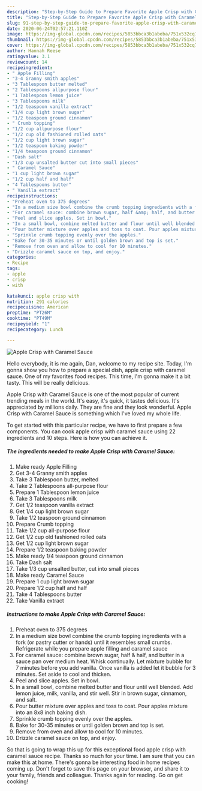 ```yaml
---
description: "Step-by-Step Guide to Prepare Favorite Apple Crisp with Caramel Sauce"
title: "Step-by-Step Guide to Prepare Favorite Apple Crisp with Caramel Sauce"
slug: 91-step-by-step-guide-to-prepare-favorite-apple-crisp-with-caramel-sauce
date: 2020-06-24T02:57:21.110Z
image: https://img-global.cpcdn.com/recipes/5853bbca3b1abeba/751x532cq70/apple-crisp-with-caramel-sauce-recipe-main-photo.jpg
thumbnail: https://img-global.cpcdn.com/recipes/5853bbca3b1abeba/751x532cq70/apple-crisp-with-caramel-sauce-recipe-main-photo.jpg
cover: https://img-global.cpcdn.com/recipes/5853bbca3b1abeba/751x532cq70/apple-crisp-with-caramel-sauce-recipe-main-photo.jpg
author: Hannah Reese
ratingvalue: 3.1
reviewcount: 14
recipeingredient:
- " Apple Filling"
- "3-4 Granny smith apples"
- "3 Tablespoon butter melted"
- "2 Tablespoons allpurpose flour"
- "1 Tablespoon lemon juice"
- "3 Tablespoons milk"
- "1/2 teaspoon vanilla extract"
- "1/4 cup light brown sugar"
- "1/2 teaspoon ground cinnamon"
- " Crumb topping"
- "1/2 cup allpurpose flour"
- "1/2 cup old fashioned rolled oats"
- "1/2 cup light brown sugar"
- "1/2 teaspoon baking powder"
- "1/4 teaspoon ground cinnamon"
- "Dash salt"
- "1/3 cup unsalted butter cut into small pieces"
- " Caramel Sauce"
- "1 cup light brown sugar"
- "1/2 cup half and half"
- "4 Tablespoons butter"
- " Vanilla extract"
recipeinstructions:
- "Preheat oven to 375 degrees"
- "In a medium size bowl combine the crumb topping ingredients with a fork (or pastry cutter or hands) until it resembles small crumbs. Refrigerate while you prepare apple filling and caramel sauce"
- "For caramel sauce: combine brown sugar, half &amp; half, and butter in a sauce pan over medium heat. Whisk continually. Let mixture bubble for 7 minutes before you add vanilla. Once vanilla is added let it bubble for 3 minutes. Set aside to cool and thicken."
- "Peel and slice apples. Set in bowl."
- "In a small bowl, combine melted butter and flour until well blended. Add lemon juice, milk, vanilla, and stir well. Stir in brown sugar, cinnamon, and salt."
- "Pour butter mixture over apples and toss to coat. Pour apples mixture into an 8x8 inch baking dish."
- "Sprinkle crumb topping evenly over the apples."
- "Bake for 30-35 minutes or until golden brown and top is set."
- "Remove from oven and allow to cool for 10 minutes."
- "Drizzle caramel sauce on top, and enjoy."
categories:
- Recipe
tags:
- apple
- crisp
- with

katakunci: apple crisp with 
nutrition: 291 calories
recipecuisine: American
preptime: "PT26M"
cooktime: "PT49M"
recipeyield: "1"
recipecategory: Lunch

---
```



![Apple Crisp with Caramel Sauce](https://img-global.cpcdn.com/recipes/5853bbca3b1abeba/751x532cq70/apple-crisp-with-caramel-sauce-recipe-main-photo.jpg)

Hello everybody, it is me again, Dan, welcome to my recipe site. Today, I'm gonna show you how to prepare a special dish, apple crisp with caramel sauce. One of my favorites food recipes. This time, I'm gonna make it a bit tasty. This will be really delicious.



Apple Crisp with Caramel Sauce is one of the most popular of current trending meals in the world. It's easy, it's quick, it tastes delicious. It's appreciated by millions daily. They are fine and they look wonderful. Apple Crisp with Caramel Sauce is something which I've loved my whole life.


To get started with this particular recipe, we have to first prepare a few components. You can cook apple crisp with caramel sauce using 22 ingredients and 10 steps. Here is how you can achieve it.

##### The ingredients needed to make Apple Crisp with Caramel Sauce:

1. Make ready  Apple Filling
1. Get 3-4 Granny smith apples
1. Take 3 Tablespoon butter, melted
1. Take 2 Tablespoons all-purpose flour
1. Prepare 1 Tablespoon lemon juice
1. Take 3 Tablespoons milk
1. Get 1/2 teaspoon vanilla extract
1. Get 1/4 cup light brown sugar
1. Take 1/2 teaspoon ground cinnamon
1. Prepare  Crumb topping
1. Take 1/2 cup all-purpose flour
1. Get 1/2 cup old fashioned rolled oats
1. Get 1/2 cup light brown sugar
1. Prepare 1/2 teaspoon baking powder
1. Make ready 1/4 teaspoon ground cinnamon
1. Take Dash salt
1. Take 1/3 cup unsalted butter, cut into small pieces
1. Make ready  Caramel Sauce
1. Prepare 1 cup light brown sugar
1. Prepare 1/2 cup half and half
1. Take 4 Tablespoons butter
1. Take  Vanilla extract




##### Instructions to make Apple Crisp with Caramel Sauce:

1. Preheat oven to 375 degrees
1. In a medium size bowl combine the crumb topping ingredients with a fork (or pastry cutter or hands) until it resembles small crumbs. Refrigerate while you prepare apple filling and caramel sauce
1. For caramel sauce: combine brown sugar, half &amp; half, and butter in a sauce pan over medium heat. Whisk continually. Let mixture bubble for 7 minutes before you add vanilla. Once vanilla is added let it bubble for 3 minutes. Set aside to cool and thicken.
1. Peel and slice apples. Set in bowl.
1. In a small bowl, combine melted butter and flour until well blended. Add lemon juice, milk, vanilla, and stir well. Stir in brown sugar, cinnamon, and salt.
1. Pour butter mixture over apples and toss to coat. Pour apples mixture into an 8x8 inch baking dish.
1. Sprinkle crumb topping evenly over the apples.
1. Bake for 30-35 minutes or until golden brown and top is set.
1. Remove from oven and allow to cool for 10 minutes.
1. Drizzle caramel sauce on top, and enjoy.




So that is going to wrap this up for this exceptional food apple crisp with caramel sauce recipe. Thanks so much for your time. I am sure that you can make this at home. There's gonna be interesting food in home recipes coming up. Don't forget to save this page on your browser, and share it to your family, friends and colleague. Thanks again for reading. Go on get cooking!
